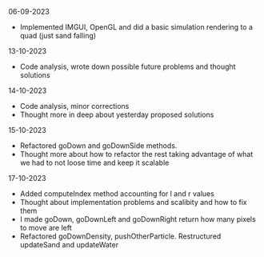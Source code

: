 06-09-2023
- Implemented IMGUI, OpenGL and did a basic simulation rendering to a quad (just sand falling)

13-10-2023
- Code analysis, wrote down possible future problems and thought solutions

14-10-2023
- Code analysis, minor corrections
- Thought more in deep about yesterday proposed solutions

15-10-2023

- Refactored goDown and goDownSide methods. 
- Thought more about how to refactor the rest taking advantage of what we had to not loose time and keep it scalable

17-10-2023

- Added computeIndex method accounting for l and r values
- Thought about implementation problems and scalibity and how to fix them
- I made goDown, goDownLeft and goDownRight return how many pixels to move are left
- Refactored goDownDensity, pushOtherParticle. Restructured updateSand and updateWater